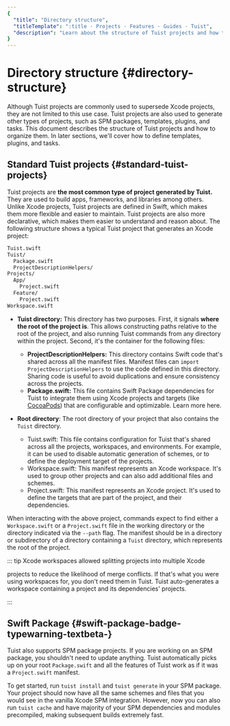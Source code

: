 ```yaml
---
{
  "title": "Directory structure",
  "titleTemplate": ":title · Projects · Features · Guides · Tuist",
  "description": "Learn about the structure of Tuist projects and how to organize them."
}
---
```

# Directory structure {#directory-structure}

Although Tuist projects are commonly used to supersede Xcode projects, they are
not limited to this use case. Tuist projects are also used to generate other
types of projects, such as SPM packages, templates, plugins, and tasks. This
document describes the structure of Tuist projects and how to organize them. In
later sections, we'll cover how to define templates, plugins, and tasks.

## Standard Tuist projects {#standard-tuist-projects}

Tuist projects are **the most common type of project generated by Tuist.** They
are used to build apps, frameworks, and libraries among others. Unlike Xcode
projects, Tuist projects are defined in Swift, which makes them more flexible
and easier to maintain. Tuist projects are also more declarative, which makes
them easier to understand and reason about. The following structure shows a
typical Tuist project that generates an Xcode project:

```bash
Tuist.swift
Tuist/
  Package.swift
  ProjectDescriptionHelpers/
Projects/
  App/
    Project.swift
  Feature/
    Project.swift
Workspace.swift
```

- **Tuist directory:** This directory has two purposes. First, it signals
  **where the root of the project is**. This allows constructing paths relative
  to the root of the project, and also running Tuist commands from any directory
  within the project. Second, it's the container for the following files:
  - **ProjectDescriptionHelpers:** This directory contains Swift code that's
    shared across all the manifest files. Manifest files can `import
    ProjectDescriptionHelpers` to use the code defined in this directory.
    Sharing code is useful to avoid duplications and ensure consistency across
    the projects.
  - **Package.swift:** This file contains Swift Package dependencies for Tuist
    to integrate them using Xcode projects and targets (like
    [CocoaPods](https://cococapods)) that are configurable and optimizable.
    Learn more
    <LocalizedLink href="/guides/features/projects/dependencies">here</LocalizedLink>.

- **Root directory**: The root directory of your project that also contains the
  `Tuist` directory.
  - <LocalizedLink href="/guides/features/projects/manifests#tuistswift"><bold>Tuist.swift:</bold></LocalizedLink>
    This file contains configuration for Tuist that's shared across all the
    projects, workspaces, and environments. For example, it can be used to
    disable automatic generation of schemes, or to define the deployment target
    of the projects.
  - <LocalizedLink href="/guides/features/projects/manifests#workspace-swift"><bold>Workspace.swift:</bold></LocalizedLink>
    This manifest represents an Xcode workspace. It's used to group other
    projects and can also add additional files and schemes.
  - <LocalizedLink href="/guides/features/projects/manifests#project-swift"><bold>Project.swift:</bold></LocalizedLink>
    This manifest represents an Xcode project. It's used to define the targets
    that are part of the project, and their dependencies.

When interacting with the above project, commands expect to find either a
`Workspace.swift` or a `Project.swift` file in the working directory or the
directory indicated via the `--path` flag. The manifest should be in a directory
or subdirectory of a directory containing a `Tuist` directory, which represents
the root of the project.

::: tip Xcode workspaces allowed splitting projects into multiple Xcode
<!-- -->
projects to reduce the likelihood of merge conflicts. If that's what you were
using workspaces for, you don't need them in Tuist. Tuist auto-generates a
workspace containing a project and its dependencies' projects.
<!-- -->
:::

## Swift Package <Badge type="warning" text="beta" /> {#swift-package-badge-typewarning-textbeta-}

Tuist also supports SPM package projects. If you are working on an SPM package,
you shouldn't need to update anything. Tuist automatically picks up on your root
`Package.swift` and all the features of Tuist work as if it was a
`Project.swift` manifest.

To get started, run `tuist install` and `tuist generate` in your SPM package.
Your project should now have all the same schemes and files that you would see
in the vanilla Xcode SPM integration. However, now you can also run
<LocalizedLink href="/guides/features/cache">`tuist cache`</LocalizedLink> and
have majority of your SPM dependencies and modules precompiled, making
subsequent builds extremely fast.
